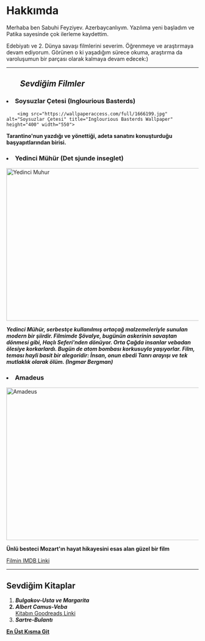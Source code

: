 <h1 id="footer">Hakkımda</h1>
<title>Patika.dev İkinci Ödev</title>
<p>Merhaba ben Sabuhi Feyziyev. Azerbaycanlıyım. Yazılıma yeni başladım ve Patika sayesinde çok ilerleme kaydettim.</p>
<p> Edebiyatı ve 2. Dünya savaşı filmlerini severim. Öğrenmeye ve araştırmaya devam ediyorum. Görünen o ki yaşadığım sürece okuma, araştırma da varoluşumun bir parçası olarak kalmaya devam edecek:)</p>
<hr>
<h2><ol><em>Sevdiğim Filmler</em></ol></h2>
   <h3> <li><strong>Soysuzlar Çetesi (Inglourious Basterds)</strong></li> </h3>
        
        <img src="https://wallpaperaccess.com/full/1666199.jpg" alt="Soysuzlar Çetesi" title="Inglourious Basterds Wallpaper" height="400" width="550">
<p><strong>Tarantino'nun yazdığı ve yönettiği, adeta sanatını konuşturduğu başyapıtlarından birisi.</strong></p>

<h3><li><strong>Yedinci Mühür (Det sjunde inseglet)</strong></li></h3>
    <img src="https://c4.wallpaperflare.com/wallpaper/680/741/210/the-seventh-seal-ingrid-bergman-movie-poster-hd-wallpaper-preview.jpg" 
    alt="Yedinci Muhur" title="Izlemenizi tavsiye ederim" height="400" width="550">

<p><em><strong> Yedinci Mühür, serbestçe kullanılmış ortaçağ malzemeleriyle sunulan modern bir şiirdir. 
    Filmimde Şövalye, bugünün askerinin savaştan dönmesi gibi, Haçlı Seferi'nden dönüyor. Orta Çağda insanlar vebadan ölesiye korkarlardı. Bugün de atom bombası korkusuyla yaşıyorlar. Film, teması hayli basit bir alegoridir: 
    İnsan, onun ebedi Tanrı arayışı ve tek mutlaklık olarak ölüm. (Ingmar Bergman) </strong></em></p>

<h3><li><strong>Amadeus</strong></li></h3>
<img src="https://m.media-amazon.com/images/M/MV5BMTk5NjY5MDgyNF5BMl5BanBnXkFtZTcwNzQ1NjkyMQ@@._V1_.jpg" alt="Amadeus" height="400" width="550">
<p><strong>Ünlü besteci Mozart'ın hayat hikayesini esas alan güzel bir film</strong></p>
<a href="https://www.imdb.com/title/tt0086879/?ref_=ttmi_tt" target="_blank">Filmin IMDB Linki</a>
<hr>
<h2> <strong>Sevdiğim Kitaplar</strong></h2>
<ol list-style-type: space-counter;>
    <li><em><strong> Bulgakov-Usta ve Margarita</strong> </em></li>
    <strong><li><em> Albert Camus-Veba</em></li></strong> <a href="https://www.goodreads.com/book/show/770754.La_peste" target="_blank">Kitabın Goodreads Linki</a>
    <li><em><strong> Sartre-Bulantı </strong></em></li>
    <!-- Farklı olup olmayacağını denemek için tagların yerlerinde oynama yaptım -->
</ol>
<a href="#footer"><strong> En Üst Kısma Git </strong></a>


